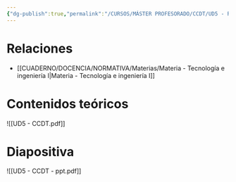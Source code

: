 ```yaml
---
{"dg-publish":true,"permalink":"/CURSOS/MÁSTER PROFESORADO/CCDT/UD5 - Realidad virtual en la educación/"}
---
```


# Relaciones
- [[CUADERNO/DOCENCIA/NORMATIVA/Materias/Materia - Tecnología e ingeniería I\|Materia - Tecnología e ingeniería I]]


# Contenidos teóricos
![[UD5 - CCDT.pdf]]
# Diapositiva
![[UD5 - CCDT - ppt.pdf]]